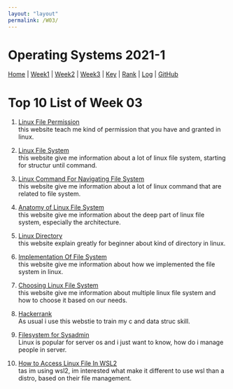```yaml
---
layout: "layout"
permalink: /W03/
---
```


# Operating Systems 2021-1

[Home](index) |
[Week1](./w01.md) |
[Week2](./w02.md) |
[Week3](./w03.md) |
[Key](TXT/mypubkey.txt) |
[Rank](TXT/myrank.txt) |
[Log](TXT/mylog.txt) |
[GitHub](https://github.com/nofamex/os211)

# Top 10 List of Week 03

1. [Linux File Permission](https://ryanstutorials.net/linuxtutorial/permissions.php)<br>
   this website teach me kind of permission
   that you have and granted in linux.

2. [Linux File System](https://www.linux.com/training-tutorials/linux-filesystem-explained/)<br>
   this website give me information about
   a lot of linux file system, starting for structur until command.

3. [Linux Command For Navigating File System](https://www.lifewire.com/linux-commands-for-navigating-file-system-4027320)<br>
   this website give me information about a lot of linux command
   that are related to file system.

4. [Anatomy of Linux File System](https://developer.ibm.com/technologies/systems/tutorials/l-linux-filesystem/)<br>
   this website give me information about the deep part
   of linux file system, especially the architecture.

5. [Linux Directory](https://linuxhandbook.com/linux-directory-structure/)<br>
   this website explain greatly for beginner
   about kind of directory in linux.

6. [Implementation Of File System](https://www.filesystems.org/docs/linux-stacking/node3.html)<br>
   this website give me information about
   how we implemented the file system in linux.

7. [Choosing Linux File System](https://www.howtogeek.com/howto/33552/htg-explains-which-linux-file-system-should-you-choose/)<br>
   this website give me information about multiple linux file system and
   how to choose it based on our needs.

8. [Hackerrank](https://www.hackerrank.com/)<br>
   As usual i use this webstie to train my c and data struc skill.

9. [Filesystem for Sysadmin](https://access.redhat.com/documentation/en-us/red_hat_enterprise_linux/7/html/system_administrators_guide/index)<br>
   Linux is popular for server os and i just want to know,
   how do i manage people in server.

10. [How to Access Linux File In WSL2](https://www.howtogeek.com/426749/how-to-access-your-linux-wsl-files-in-windows-10/)<br>
    tas im using wsl2, im interested what make it different
    to use wsl than a distro, based on their file management.
